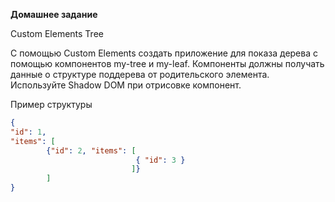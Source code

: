 **Домашнее задание**

Custom Elements Tree

С помощью Custom Elements создать приложение для показа дерева с помощью компонентов my-tree и my-leaf. Компоненты должны получать данные о структуре поддерева от родительского элемента. Используйте Shadow DOM при отрисовке компонент.

Пример структуры

```json
{
"id": 1, 
"items": [
        {"id": 2, "items": [
                            { "id": 3 }
                           ]}
        ]
}
```  
